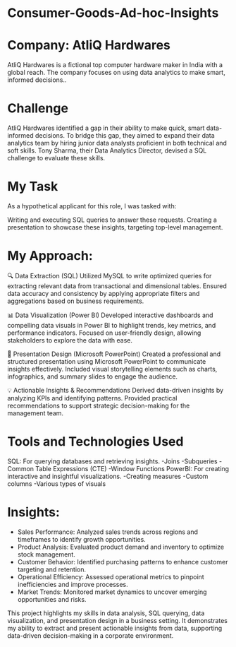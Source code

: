# Consumer-Goods-Ad-hoc-Insights
# Company: AtliQ Hardwares
AtliQ Hardwares is a fictional top computer hardware maker in India with a global reach. The company focuses on using data analytics to make smart, informed decisions..

# Challenge
AtliQ Hardwares identified a gap in their ability to make quick, smart data-informed decisions. To bridge this gap, they aimed to expand their data analytics team by hiring junior data analysts proficient in both technical and soft skills. Tony Sharma, their Data Analytics Director, devised a SQL challenge to evaluate these skills.

# My Task
As a hypothetical applicant for this role, I was tasked with:

Writing and executing SQL queries to answer these requests.
Creating a presentation to showcase these insights, targeting top-level management.
# My Approach:

🔍 Data Extraction (SQL)
Utilized MySQL to write optimized queries for extracting relevant data from transactional and dimensional tables.
Ensured data accuracy and consistency by applying appropriate filters and aggregations based on business requirements.

📊 Data Visualization (Power BI)
Developed interactive dashboards and compelling data visuals in Power BI to highlight trends, key metrics, and performance indicators.
Focused on user-friendly design, allowing stakeholders to explore the data with ease.

📑 Presentation Design (Microsoft PowerPoint)
Created a professional and structured presentation using Microsoft PowerPoint to communicate insights effectively.
Included visual storytelling elements such as charts, infographics, and summary slides to engage the audience.

💡 Actionable Insights & Recommendations
Derived data-driven insights by analyzing KPIs and identifying patterns.
Provided practical recommendations to support strategic decision-making for the management team.

# Tools and Technologies Used
SQL: For querying databases and retrieving insights. -Joins -Subqueries -Common Table Expressions (CTE) -Window Functions PowerBI: For creating interactive and insightful visualizations. -Creating measures -Custom columns -Various types of visuals

# Insights:
- Sales Performance: Analyzed sales trends across regions and timeframes to identify growth opportunities.
- Product Analysis: Evaluated product demand and inventory to optimize stock management.
- Customer Behavior: Identified purchasing patterns to enhance customer targeting and retention.
- Operational Efficiency: Assessed operational metrics to pinpoint inefficiencies and improve processes.
- Market Trends: Monitored market dynamics to uncover emerging opportunities and risks.

This project highlights my skills in data analysis, SQL querying, data visualization, and presentation design in a business setting. It demonstrates my ability to extract and present actionable insights from data, supporting data-driven decision-making in a corporate environment.
